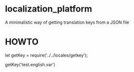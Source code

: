 # localization_platform
A minimalistic way of getting translation keys from a JSON file

# HOWTO

let getKey = require('../../locales/getkey');

getKey('test.english.var')
